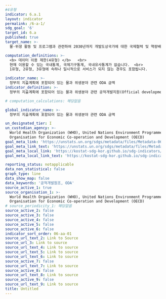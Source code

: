 ```yaml
---
#4유형
indicator: 6.a.1
layout: indicator
permalink: /6-a-1/
sdg_goal: '6'
target_id: 6.a
published: true
target_name: >-
  물·위생 활동 및 프로그램과 관련하여 2030년까지 개발도상국가에 대한 국제협력 및 역량배양 지원을 확대

computation_definitions: >-
  <b> 데이터 이용 제한(4유형) </b>   <br>
  현재 이용할 수 있는 국내통계, 국제기구통계, 국내유사통계가 없습니다.  <br> 
  1유형, 2유형, 3유형에 속하나 일시적으로 서비스가 되지 않는 경우도 포함됩니다.

indicator_name: >-
  정부의 지출계획에 포함되어 있는 물과 위생분야 관련 ODA 금액
indicator_definition: >-
  정부의 지출계획에 포함되어 있는 물과 위생분야 관련 공적개발지원(Official development assistance, ODA)의 총 지출액의 비율로 정의됨

# computation_calculations: 해당없음

global_indicator_name: >-
  정부의 지출계획에 포함되어 있는 물과 위생분야 관련 ODA 금액

un_designated_tier: I
un_custodian_agency: >-
  World Health Organization (WHO), United Nations Environment Programme (UNEP),
  Organisation for Economic Co-operation and Development (OECD)
goal_meta_link: 'https://unstats.un.org/sdgs/metadata/files/Metadata-06-0a-01.pdf'
goal_meta_link_text: 'https://unstats.un.org/sdgs/metadata/files/Metadata-06-0a-01.pdf'
goal_meta_local_link: 'https://kostat-sdg-kor.github.io/sdg-indicators/public/data/Metadata-06-0a-01_KOR.pdf'
goal_meta_local_link_text: 'https://kostat-sdg-kor.github.io/sdg-indicators/public/data/Metadata-06-0a-01_KOR.pdf'

reporting_status: notapplicable
data_non_statistical: false
graph_type: line
data_show_map: false
data_keywords: '공적개발원조, ODA'
source_active_1: true
source_organisation_1: >-
  World Health Organization (WHO), United Nations Environment Programme (UNEP),
  Organisation for Economic Co-operation and Development (OECD)
# source_periodicity_1: 해당없음
source_active_2: false
source_active_3: false
source_active_4: false
source_active_5: false
source_active_6: false
indicator_sort_order: 06-aa-01
source_url_text_2: Link to Source
source_url_3: Link to source
source_url_text_4: Link to source
source_url_text_5: Link to source
source_url_text_6: Link to source
source_active_7: false
source_url_text_7: Link to source
source_active_8: false
source_url_text_8: Link to source
source_active_9: false
source_url_text_9: Link to source
title: Untitled
---
```

